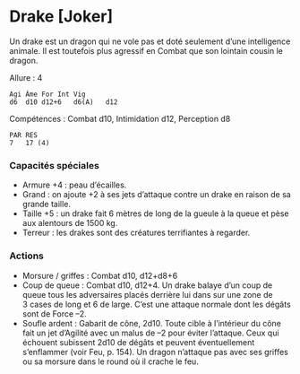 # Drake [Joker]
Un drake est un dragon qui ne vole pas et doté seulement d’une intelligence animale. Il est toutefois plus agressif en Combat que son lointain cousin le dragon.

Allure : 4

	Agi Âme	For	Int	Vig
	d6  d10	d12+6	d6(A)	d12

Compétences : Combat d10, Intimidation d12, Perception d8

	PAR RES
	7	17 (4)

### Capacités spéciales
- Armure +4 : peau d’écailles.
- Grand : on ajoute +2 à ses jets d’attaque contre un drake en raison de sa grande taille.
- Taille +5 : un drake fait 6 mètres de long de la gueule à la queue et pèse aux alentours de 1500 kg.
- Terreur : les drakes sont des créatures terrifiantes à regarder.

### Actions
- Morsure / griffes : Combat d10,	d12+d8+6
- Coup de queue : Combat d10, d12+4. Un drake balaye d’un coup de queue tous les adversaires placés derrière lui dans sur une zone de 3 cases de long et 6 de large. C’est une attaque normale dont les dégâts sont de Force –2.
- Soufle ardent : Gabarit de cône, 2d10. Toute cible à l’intérieur du cône fait un jet d’Agilité avec un malus de –2 pour éviter l’attaque. Ceux qui échouent subissent 2d10 de dégâts et peuvent éventuellement s’enflammer (voir Feu, p. 154). Un dragon n’attaque pas avec ses griffes ou sa morsure dans le round où il crache le feu.
